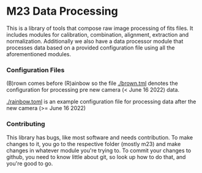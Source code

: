 # M23 Data Processing

This is a library of tools that compose raw image processing of fits files. It
includes modules for calibration, combination, alignment, extraction and
normalization. Additionally we also have a data processor module that processes
data based on a provided configuration file using all the aforementioned
modules.

### Configuration Files

(B)rown comes before (R)ainbow so the file [./brown.tml](./brown.toml) denotes
the configuration for processing pre new camera (< June 16 2022) data.

[./rainbow.toml](./rainbow.toml) is an example configuration file for
processing data after the new camera (>= June 16 2022)

### Contributing

This library has bugs, like most software and needs contribution. To
make changes to it, you go to the respective folder (mostly m23) and
make changes in whatever module you're trying to. To commit your
changes to github, you need to know little about git, so look up how
to do that, and you're good to go.
